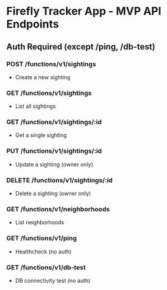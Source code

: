 # Firefly Tracker App - MVP API Endpoints

## Auth Required (except /ping, /db-test)

### POST /functions/v1/sightings
- Create a new sighting

### GET /functions/v1/sightings
- List all sightings

### GET /functions/v1/sightings/:id
- Get a single sighting

### PUT /functions/v1/sightings/:id
- Update a sighting (owner only)

### DELETE /functions/v1/sightings/:id
- Delete a sighting (owner only)

### GET /functions/v1/neighborhoods
- List neighborhoods

### GET /functions/v1/ping
- Healthcheck (no auth)

### GET /functions/v1/db-test
- DB connectivity test (no auth) 